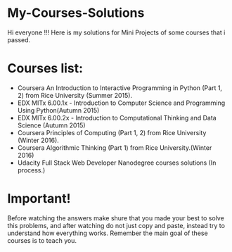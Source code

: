 # My-Courses-Solutions

Hi everyone !!! Here is my solutions for Mini Projects of some courses that i passed. 

# Courses list:
- Coursera An Introduction to Interactive Programming in Python (Part 1, 2) from Rice University (Summer 2015).
- EDX MITx 6.00.1x - Introduction to Computer Science and Programming Using Python(Autumn 2015)
- EDX MITx 6.00.2x - Introduction to Computational Thinking and Data Science (Autumn 2015)
- Coursera Principles of Computing (Part 1, 2) from Rice University (Winter 2016).
- Coursera Algorithmic Thinking (Part 1) from Rice University.(Winter 2016)
- Udacity Full Stack Web Developer Nanodegree courses solutions (In process.)

# Important!
Before watching the answers make shure that you made your best to solve this problems, and after watching do not just copy and paste, instead try to understand how everything works. Remember the main goal of these courses is to teach you. 